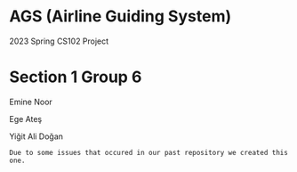 # AGS (Airline Guiding System)
2023 Spring  CS102 Project

# Section 1 Group 6

Emine Noor

Ege Ateş

Yiğit Ali Doğan



    Due to some issues that occured in our past repository we created this one.
